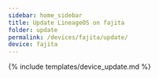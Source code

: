 ```yaml
---
sidebar: home_sidebar
title: Update LineageOS on fajita
folder: update
permalink: /devices/fajita/update/
device: fajita
---
```

{% include templates/device_update.md %}
